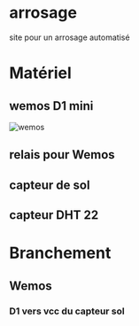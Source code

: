 # arrosage
site pour un arrosage automatisé


# Matériel

## wemos D1 mini

![wemos](https://github.com/rfcniblon/arrosage/tree/main/img/wemos.png?raw=true)

## relais pour Wemos
## capteur de sol
## capteur DHT 22


# Branchement 
## Wemos
### D1 vers vcc du capteur sol
